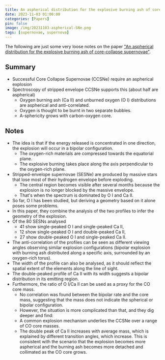 ```yaml
---
title: An aspherical distribution for the explosive burning ash of core-collapse supernovae - Notes on Fang et al. 2023
date: 2023-11-03 01:00:00
categories: [Papers]
pin: false
image: /img/20231103-aspherical-SNe.png
tags: [supernovae, supernova]
---
```


The following are just some very loose notes on the paper ["An aspherical distribution for the explosive burning ash of core-collapse supernovae"](https://arxiv.org/abs/2310.19280).

## Summary
- Successful Core Collapse Supernovae (CCSNe) require an aspherical explosion
- Spectroscopy of stripped envelope CCSNe supports this (about half are aspherical)
	- Oxygen burning ash (Ca II) and unburned oxygen (O I) distributions are aspherical and anti-correlated.
	- Oxygen is thought to be burnt in two separate bubbles.
	- A-sphericity grows with carbon-oxygen core.

## Notes
- The idea is that if the energy released is concentrated in one direction, the explosion will occur in a bipolar configuration.
	- The oxygen-rich materials are compressed towards the equatorial plane.
	- The explosive burning takes place along the axis perpendicular to the oxygen-rich plane.
- Stripped-envelope supernovae (SESNe) are produced by massive stars that lose most of their hydrogen envelope before exploding. 
	- The central region becomes visible after several months because the explosion is no longer blocked by the massive envelope.
	- That's when the spectrum is dominated by O I and Ca II.
- So far, O I has been studied, but deriving a geometry based on it alone poses some problems.
- In this paper, they combine the analysis of the two profiles to infer the geometry of the explosion.
- Of the 80 SESNs analysed 
	- 41 show single-peaked O I and single-peaked Ca II,
	- 12 show single-peaked O I and double-peaked Ca II,
    - 27 show double-peaked O I and single-peaked Ca II.
- The anti-correlation of the profiles can be seen as different viewing angles observing similar explosion configurations (bipolar explosion with burning ash distributed along a specific axis, surrounded by an oxygen-rich torus).
- The width of the profile can also be analysed, as it should reflect the spatial extent of the elements along the line of sight.
- The double-peaked profile of Ca II with its width suggests a bipolar distribution in its emitting region.
- Furthermore, the ratio of O I/Ca II can be used as a proxy for the CO core mass.
	- No correlation was found between the bipolar rate and the core mass, suggesting that the mass does not indicate the spherical or bipolar configuration.
	- However, the situation is more complicated than that, and they dig deeper and find:
	- A common explosion mechanism underlies the CCSNe over a range of CO core masses.
    - The double peak of Ca II increases with average mass, which is explained by different transition angles, which increase. This is consistent with the scenario that the explosion becomes more aspherical and the burning ash becomes more detached and collimated as the CO core grows.